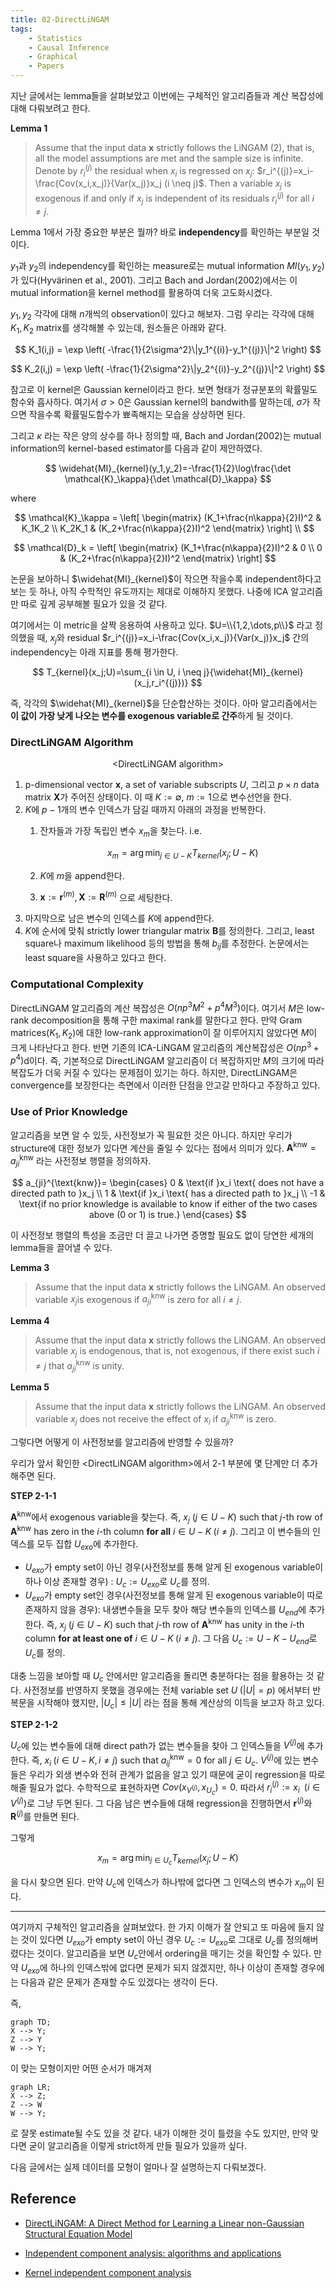 ```yaml
---
title: 02-DirectLiNGAM
tags:
    - Statistics
    - Causal Inference  
    - Graphical
    - Papers
---
```


지난 글에서는 lemma들을 살펴보았고 이번에는 구체적인 알고리즘들과 계산 복잡성에 대해 다뤄보려고 한다.

<!--more-->

**Lemma 1**

> Assume that the input data $\mathbf{x}$ strictly follows the LiNGAM (2), that is, all the model assumptions are met and the sample size is infinite. Denote by $r_i^{(j)}$ the residual when $x_i$ is regressed on $x_j$: $r_i^{(j)}=x_i-\frac{Cov(x_i,x_j)}{Var(x_j)}x_j (i \neq j)$. Then a variable $x_j$ is exogenous if and only if $x_j$ is independent of its residuals $r_i^{(j)}$ for all $i \neq j$.

Lemma 1에서 가장 중요한 부분은 뭘까? 바로 **independency**를 확인하는 부분일 것이다. 

$y_1$과 $y_2$의 independency를 확인하는 measure로는 mutual information $MI(y_1,y_2)$가 있다(Hyvärinen et al., 2001). 그리고 Bach and Jordan(2002)에서는 이 mutual information을 kernel method를 활용하여 더욱 고도화시켰다.

$y_1,y_2$ 각각에 대해 $n$개씩의 observation이 있다고 해보자. 그럼 우리는 각각에 대해 $K_1,K_2$ matrix를 생각해볼 수 있는데, 원소들은 아래와 같다.

$$
K_1(i,j) = \exp \left( -\frac{1}{2\sigma^2}\|y_1^{(i)}-y_1^{(j)}\|^2 \right)
$$

$$
K_2(i,j) = \exp \left( -\frac{1}{2\sigma^2}\|y_2^{(i)}-y_2^{(j)}\|^2 \right)
$$

참고로 이 kernel은 Gaussian kernel이라고 한다. 보면 형태가 정규분포의 확률밀도함수와 흡사하다. 여기서 $\sigma>0$은 Gaussian kernel의 bandwith를 말하는데, $\sigma$가 작으면 작을수록 확률밀도함수가 뾰족해지는 모습을 상상하면 된다.

그리고 $\kappa$ 라는 작은 양의 상수를 하나 정의할 때, Bach and Jordan(2002)는 mutual information의 kernel-based estimator를 다음과 같이 제안하였다.

$$
\widehat{MI}_{kernel}(y_1,y_2)=-\frac{1}{2}\log\frac{\det \mathcal{K}_\kappa}{\det \mathcal{D}_\kappa}
$$

where

$$
\mathcal{K}_\kappa = \left[
\begin{matrix}
    (K_1+\frac{n\kappa}{2}I)^2 & K_1K_2 \\
    K_2K_1 & (K_2+\frac{n\kappa}{2}I)^2
\end{matrix}
\right] \\
$$

$$
\mathcal{D}_k = \left[
\begin{matrix}
    (K_1+\frac{n\kappa}{2}I)^2 & 0 \\
    0 & (K_2+\frac{n\kappa}{2}I)^2
\end{matrix}
\right] 
$$

논문을 보아하니 $\widehat{MI}_{kernel}$이 작으면 작을수록 independent하다고 보는 듯 하나, 아직 수학적인 유도까지는 제대로 이해하지 못했다. 나중에 ICA 알고리즘만 따로 깊게 공부해볼 필요가 있을 것 같다.

여기에서는 이 metric을 살짝 응용하여 사용하고 있다. $U=\\{1,2,\dots,p\\}$ 라고 정의했을 때, $x_j$와 residual $r_i^{(j)}=x_i-\frac{Cov(x_i,x_j)}{Var(x_j)}x_j$ 간의 independency는 아래 지표를 통해 평가한다.

$$
T_{kernel}(x_j;U)=\sum_{i \in U, i \neq j}{\widehat{MI}_{kernel}(x_j,r_i^{(j)})}
$$

즉, 각각의 $\widehat{MI}_{kernel}$을 단순합산하는 것이다. 아마 알고리즘에서는 **이 값이 가장 낮게 나오는 변수를 exogenous variable로 간주**하게 될 것이다.

### DirectLiNGAM Algorithm

<center>&lt;DirectLiNGAM algorithm&gt;</center>

1. p-dimensional vector $\mathbf{x}$, a set of variable subscripts $U$, 그리고 $p \times n$ data matrix $\mathbf{X}$가 주어진 상태이다. 이 때 $K:=\emptyset$, $m:=1$으로 변수선언을 한다.
2. $K$에 $p-1$개의 변수 인덱스가 담길 때까지 아래의 과정을 반복한다.
   1. 잔차들과 가장 독립인 변수 $x_m$을 찾는다. i.e.
   
        $$
        x_m = \arg\min_{j \in U-K} T_{kernel}(x_j;U-K)
        $$
            
    2. $K$에 $m$을 append한다.
    3. $\mathbf{x}:=\mathbf{r}^{(m)}, \mathbf{X}:=\mathbf{R}^{(m)}$ 으로 세팅한다.
3. 마지막으로 남은 변수의 인덱스를 $K$에 append한다.
4. $K$에 순서에 맞춰 strictly lower triangular matrix $\mathbf{B}$를 정의한다. 그리고, least square나 maximum likelihood 등의 방법을 통해 $b_{ij}$를 추정한다. 논문에서는 least square을 사용하고 있다고 한다.

### Computational Complexity

DirectLiNGAM 알고리즘의 계산 복잡성은 $O(np^3M^2+p^4M^3)$이다. 여기서 $M$은 low-rank decomposition을 통해 구한 maximal rank를 말한다고 한다. 만약 Gram matrices($K_1,K_2$)에 대한 low-rank approximation이 잘 이루어지지 않았다면 $M$이 크게 나타난다고 한다. 반면 기존의 ICA-LiNGAM 알고리즘의 계산복잡성은 $O(np^3+p^4)$d이다. 즉, 기본적으로 DirectLiNGAM 알고리즘이 더 복잡하지만 $M$의 크기에 따라 복잡도가 더욱 커질 수 있다는 문제점이 있기는 하다. 하지만, DirectLiNGAM은 convergence를 보장한다는 측면에서 이러한 단점을 안고갈 만하다고 주장하고 있다.

### Use of Prior Knowledge

알고리즘을 보면 알 수 있듯, 사전정보가 꼭 필요한 것은 아니다. 하지만 우리가 structure에 대한 정보가 있다면 계산을 줄일 수 있다는 점에서 의미가 있다. $\mathbf{A}^{\text{knw}}=a_{ji}^{\text{knw}}$ 라는 사전정보 행렬을 정의하자.

$$
a_{ji}^{\text{knw}}= 
\begin{cases}
    0 & \text{if }x_i \text{ does not have a directed path to }x_j \\
    1 & \text{if }x_i \text{ has a directed path to }x_j \\
    -1 & \text{if no prior knowledge is available to know if either of the two cases above (0 or 1) is true.}
\end{cases}
$$

이 사전정보 행렬의 특성을 조금만 더 끌고 나가면 증명할 필요도 없이 당연한 세개의 lemma들을 끌어낼 수 있다.

**Lemma 3**

> Assume that the input data $\mathbf{x}$ strictly follows the LiNGAM. An observed variable $x_j$is exogenous if $a_{ji}^{\text{knw}}$ is zero for all $i \neq j$.

**Lemma 4**

> Assume that the input data $\mathbf{x}$ strictly follows the LiNGAM. An observed variable $x_j$ is endogenous, that is, not exogenous, if there exist such $i \neq j$ that $a_{ji}^{\text{knw}}$ is unity.

**Lemma 5**

> Assume that the input data $\mathbf{x}$ strictly follows the LiNGAM. An observed variable $x_j$ does not receive the effect of $x_i$ if $a_{ji}^{\text{knw}}$ is zero.

그렇다면 어떻게 이 사전정보를 알고리즘에 반영할 수 있을까?

우리가 앞서 확인한 &lt;DirectLiNGAM algorithm&gt;에서 2-1 부분에 몇 단계만 더 추가해주면 된다.

**STEP 2-1-1**

$\mathbf{A}^{\text{knw}}$에서 exogenous variable을 찾는다. 즉, $x_j$ ($j \in U-K$) such that $j$-th row of $\mathbf{A}^{\text{knw}}$ has zero in the $i$-th column **for all** $i \in U-K \; (i \neq j)$. 그리고 이 변수들의 인덱스를 모두 집합 $U_{exo}$에 추가한다.

* $U_{exo}$가 empty set이 아닌 경우(사전정보를 통해 알게 된 exogenous variable이 하나 이상 존재할 경우) : $U_c:=U_{exo}$로 $U_c$를 정의.
* $U_{exo}$가 empty set인 경우(사전정보를 통해 알게 된 exogenous variable이 따로 존재하지 않을 경우): 내생변수들을 모두 찾아 해당 변수들의 인덱스를 $U_{end}$에 추가한다. 즉, $x_j$ ($j \in U-K$) such that $j$-th row of $\mathbf{A}^{\text{knw}}$ has unity in the $i$-th column **for at least one of** $i \in U-K \; (i \neq j)$. 그 다음 $U_c:=U-K-U_{end}$로 $U_c$를 정의.

대충 느낌을 보아할 때 $U_c$ 안에서만 알고리즘을 돌리면 충분하다는 점을 활용하는 것 같다. 사전정보를 반영하지 못했을 경우에는 전체 variable set $U \; (\lvert U \rvert=p)$ 에서부터 반복문을 시작해야 했지만, $\lvert U_c \rvert \leq \lvert U \rvert$ 라는 점을 통해 계산상의 이득을 보고자 하고 있다.

**STEP 2-1-2**

$U_c$에 있는 변수들에 대해 direct path가 없는 변수들을 찾아 그 인덱스들을 $V^{(j)}$에 추가한다. 즉, $x_i \; (i \in U-K, i \neq j)$ such that $a_{ij}^{\text{knw}}=0$ for all $j \in U_c$. $V^{(j)}$에 있는 변수들은 우리가 외생 변수와 전혀 관계가 없음을 알고 있기 때문에 굳이 regression을 따로 해줄 필요가 없다. 수학적으로 표현하자면 $Cov(x_{V^{(j)}},x_{U_c})=0$. 따라서 $r_i^{(j)}:=x_i \;\; (i \in V^{(j)})$로 그냥 두면 된다. 그 다음 남은 변수들에 대해 regression을 진행하면서 $\mathbf{r}^{(j)}$와 $\mathbf{R}^{(j)}$를 만들면 된다.

그렇게

$$
x_m = \arg\min_{j \in U_c} T_{kernel}(x_j;U-K)
$$

을 다시 찾으면 된다. 만약 $U_c$에 인덱스가 하나밖에 없다면 그 인덱스의 변수가 $x_m$이 된다.

---

여기까지 구체적인 알고리즘을 살펴보았다. 한 가지 이해가 잘 안되고 또 마음에 들지 않는 것이 있다면 $U_{exo}$가 empty set이 아닌 경우 $U_c:=U_{exo}$로 그대로 $U_c$를 정의해버렸다는 것이다. 알고리즘을 보면 $U_c$안에서 ordering을 매기는 것을 확인할 수 있다. 만약 $U_{exo}$에 하나의 인덱스밖에 없다면 문제가 되지 않겠지만, 하나 이상이 존재할 경우에는 다음과 같은 문제가 존재할 수도 있겠다는 생각이 든다.

즉,

```mermaid
graph TD;
X --> Y;
Z --> Y
W --> Y;
```
이 맞는 모형이지만 어떤 순서가 매겨져

```mermaid
graph LR;
X --> Z;
Z --> W
W --> Y;
```
로 잘못 estimate될 수도 있을 것 같다. 내가 이해한 것이 틀렸을 수도 있지만, 만약 맞다면 굳이 알고리즘을 이렇게 strict하게 만들 필요가 있을까 싶다.

다음 글에서는 실제 데이터를 모형이 얼마나 잘 설명하는지 다뤄보겠다.

## Reference

* <a href="https://www.jmlr.org/papers/volume12/shimizu11a/shimizu11a.pdf">DirectLiNGAM: A Direct Method for Learning a Linear non-Gaussian Structural Equation Model</a>

* <a href="https://www.sciencedirect.com/science/article/pii/S0893608000000265?casa_token=hsj1ZKquP8sAAAAA:b4YCyZ6n3ynogaMdwUzgiQNOj0IQXbGmWzalkVh9ma2pNt2MVMZOtqvJnbgQQoGVcQOGmeqB0eU">Independent component analysis: algorithms and applications</a>

* <a href="https://www.jmlr.org/papers/volume3/bach02a/bach02a.pdf">Kernel independent component analysis</a>